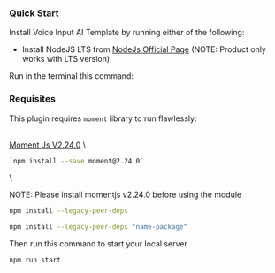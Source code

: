 ### Quick Start

Install Voice Input AI Template by running either of the following:

- Install NodeJS LTS from [NodeJs Official Page](https://nodejs.org/) (NOTE: Product only works with LTS version)

Run in the terminal this command:

### Requisites

This plugin requires `moment` library to run flawlessly:

\
[Moment Js V2.24.0](https://www.npmjs.com/package/moment)
\

```bash
`npm install --save moment@2.24.0`
```
\

NOTE: Please install momentjs v2.24.0 before using the module

```bash
npm install --legacy-peer-deps
```

```bash
npm install --legacy-peer-deps "name-package"
```

Then run this command to start your local server

```bash
npm run start
```
